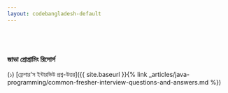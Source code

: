 ```yaml
---
layout: codebangladesh-default
---
```


<br/>
<br/>

### জাভা প্রোগ্রামিং রিসোর্স

(১) [ফ্রেশার'স ইন্টারভিউ প্রশ্ন-উত্তর]({{ site.baseurl }}{% link _articles/java-programming/common-fresher-interview-questions-and-answers.md %})


<br/>
<br/>

